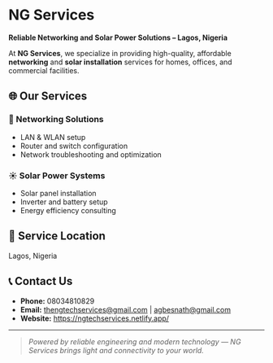 # NG Services

**Reliable Networking and Solar Power Solutions – Lagos, Nigeria**

At **NG Services**, we specialize in providing high-quality, affordable **networking** and **solar installation** services for homes, offices, and commercial facilities.

## 🌐 Our Services

### 🔌 Networking Solutions
- LAN & WLAN setup
- Router and switch configuration
- Network troubleshooting and optimization

### ☀️ Solar Power Systems
- Solar panel installation
- Inverter and battery setup
- Energy efficiency consulting

## 📍 Service Location
Lagos, Nigeria

## 📞 Contact Us
- **Phone:** 08034810829  
- **Email:** thengtechservices@gmail.com | agbesnath@gmail.com
- **Website:** https://ngtechservices.netlify.app/

---

> _Powered by reliable engineering and modern technology — NG Services brings light and connectivity to your world._
